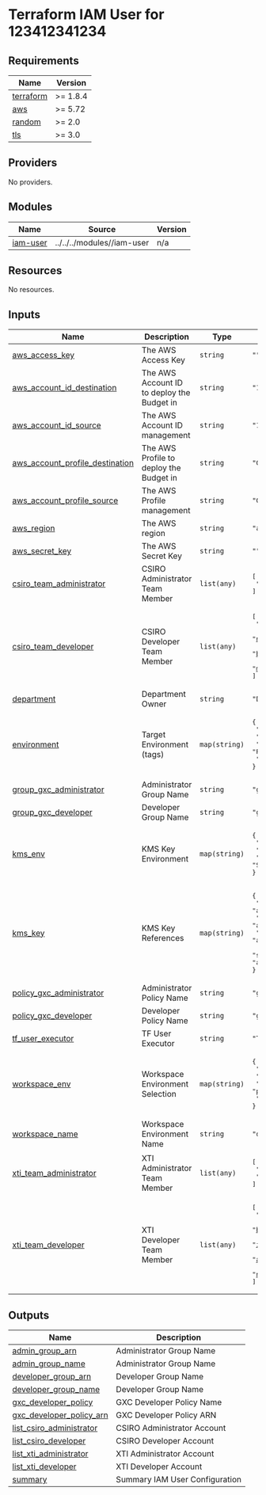 # Terraform IAM User for 123412341234

<!-- BEGIN_TF_DOCS -->
## Requirements

| Name | Version |
|------|---------|
| <a name="requirement_terraform"></a> [terraform](#requirement\_terraform) | >= 1.8.4 |
| <a name="requirement_aws"></a> [aws](#requirement\_aws) | >= 5.72 |
| <a name="requirement_random"></a> [random](#requirement\_random) | >= 2.0 |
| <a name="requirement_tls"></a> [tls](#requirement\_tls) | >= 3.0 |

## Providers

No providers.

## Modules

| Name | Source | Version |
|------|--------|---------|
| <a name="module_iam-user"></a> [iam-user](#module\_iam-user) | ../../../modules//iam-user | n/a |

## Resources

No resources.

## Inputs

| Name | Description | Type | Default | Required |
|------|-------------|------|---------|:--------:|
| <a name="input_aws_access_key"></a> [aws\_access\_key](#input\_aws\_access\_key) | The AWS Access Key | `string` | `""` | no |
| <a name="input_aws_account_id_destination"></a> [aws\_account\_id\_destination](#input\_aws\_account\_id\_destination) | The AWS Account ID to deploy the Budget in | `string` | `"123412341234"` | no |
| <a name="input_aws_account_id_source"></a> [aws\_account\_id\_source](#input\_aws\_account\_id\_source) | The AWS Account ID management | `string` | `"123412341234"` | no |
| <a name="input_aws_account_profile_destination"></a> [aws\_account\_profile\_destination](#input\_aws\_account\_profile\_destination) | The AWS Profile to deploy the Budget in | `string` | `"GXC-TF-User-Executor-UAT04"` | no |
| <a name="input_aws_account_profile_source"></a> [aws\_account\_profile\_source](#input\_aws\_account\_profile\_source) | The AWS Profile management | `string` | `"GXC-TF-User-Executor"` | no |
| <a name="input_aws_region"></a> [aws\_region](#input\_aws\_region) | The AWS region | `string` | `"ap-southeast-3"` | no |
| <a name="input_aws_secret_key"></a> [aws\_secret\_key](#input\_aws\_secret\_key) | The AWS Secret Key | `string` | `""` | no |
| <a name="input_csiro_team_administrator"></a> [csiro\_team\_administrator](#input\_csiro\_team\_administrator) | CSIRO Administrator Team Member | `list(any)` | <pre>[<br/>  "yatish.jain@csiro.au"<br/>]</pre> | no |
| <a name="input_csiro_team_developer"></a> [csiro\_team\_developer](#input\_csiro\_team\_developer) | CSIRO Developer Team Member | `list(any)` | <pre>[<br/>  "anuradha.wickramarachchi@csiro.au",<br/>  "nick.edwards@csiro.au",<br/>  "brendan.hosking@csiro.au",<br/>  "mitchell.obrien@csiro.au"<br/>]</pre> | no |
| <a name="input_department"></a> [department](#input\_department) | Department Owner | `string` | `"DEVOPS"` | no |
| <a name="input_environment"></a> [environment](#input\_environment) | Target Environment (tags) | `map(string)` | <pre>{<br/>  "default": "DEF",<br/>  "lab": "RND",<br/>  "prod": "PROD",<br/>  "staging": "STG"<br/>}</pre> | no |
| <a name="input_group_gxc_administrator"></a> [group\_gxc\_administrator](#input\_group\_gxc\_administrator) | Administrator Group Name | `string` | `"gxc-administrator"` | no |
| <a name="input_group_gxc_developer"></a> [group\_gxc\_developer](#input\_group\_gxc\_developer) | Developer Group Name | `string` | `"gxc-developer"` | no |
| <a name="input_kms_env"></a> [kms\_env](#input\_kms\_env) | KMS Key Environment | `map(string)` | <pre>{<br/>  "lab": "RnD",<br/>  "prod": "Production",<br/>  "staging": "Staging"<br/>}</pre> | no |
| <a name="input_kms_key"></a> [kms\_key](#input\_kms\_key) | KMS Key References | `map(string)` | <pre>{<br/>  "default": "arn:aws:kms:ap-southeast-3:123412341234:key/HASH_NUMBER",<br/>  "lab": "arn:aws:kms:ap-southeast-3:123412341234:key/HASH_NUMBER",<br/>  "prod": "arn:aws:kms:ap-southeast-3:123412341234:key/HASH_NUMBER",<br/>  "staging": "arn:aws:kms:ap-southeast-3:123412341234:key/HASH_NUMBER"<br/>}</pre> | no |
| <a name="input_policy_gxc_administrator"></a> [policy\_gxc\_administrator](#input\_policy\_gxc\_administrator) | Administrator Policy Name | `string` | `"gxc-administrator-policy"` | no |
| <a name="input_policy_gxc_developer"></a> [policy\_gxc\_developer](#input\_policy\_gxc\_developer) | Developer Policy Name | `string` | `"gxc-developer-policy"` | no |
| <a name="input_tf_user_executor"></a> [tf\_user\_executor](#input\_tf\_user\_executor) | TF User Executor | `string` | `"TF-User-Executor-123412341234"` | no |
| <a name="input_workspace_env"></a> [workspace\_env](#input\_workspace\_env) | Workspace Environment Selection | `map(string)` | <pre>{<br/>  "default": "default",<br/>  "lab": "rnd",<br/>  "prod": "prod",<br/>  "staging": "staging"<br/>}</pre> | no |
| <a name="input_workspace_name"></a> [workspace\_name](#input\_workspace\_name) | Workspace Environment Name | `string` | `"default"` | no |
| <a name="input_xti_team_administrator"></a> [xti\_team\_administrator](#input\_xti\_team\_administrator) | XTI Administrator Team Member | `list(any)` | <pre>[<br/>  "dwi.denni@xapiens.id",<br/>  "titus.prasetyo@xapiens.id"<br/>]</pre> | no |
| <a name="input_xti_team_developer"></a> [xti\_team\_developer](#input\_xti\_team\_developer) | XTI Developer Team Member | `list(any)` | <pre>[<br/>  "eko.muhrodin@xapiens.id",<br/>  "bagus.wisanggeni@xapiens.id",<br/>  "indra.prabowo@xapiens.id",<br/>  "azady.goenadhi@xapiens.id",<br/>  "nugraha.ardi@xapiens.id"<br/>]</pre> | no |

## Outputs

| Name | Description |
|------|-------------|
| <a name="output_admin_group_arn"></a> [admin\_group\_arn](#output\_admin\_group\_arn) | Administrator Group Name |
| <a name="output_admin_group_name"></a> [admin\_group\_name](#output\_admin\_group\_name) | Administrator Group Name |
| <a name="output_developer_group_arn"></a> [developer\_group\_arn](#output\_developer\_group\_arn) | Developer Group Name |
| <a name="output_developer_group_name"></a> [developer\_group\_name](#output\_developer\_group\_name) | Developer Group Name |
| <a name="output_gxc_developer_policy"></a> [gxc\_developer\_policy](#output\_gxc\_developer\_policy) | GXC Developer Policy Name |
| <a name="output_gxc_developer_policy_arn"></a> [gxc\_developer\_policy\_arn](#output\_gxc\_developer\_policy\_arn) | GXC Developer Policy ARN |
| <a name="output_list_csiro_administrator"></a> [list\_csiro\_administrator](#output\_list\_csiro\_administrator) | CSIRO Administrator Account |
| <a name="output_list_csiro_developer"></a> [list\_csiro\_developer](#output\_list\_csiro\_developer) | CSIRO Developer Account |
| <a name="output_list_xti_administrator"></a> [list\_xti\_administrator](#output\_list\_xti\_administrator) | XTI Administrator Account |
| <a name="output_list_xti_developer"></a> [list\_xti\_developer](#output\_list\_xti\_developer) | XTI Developer Account |
| <a name="output_summary"></a> [summary](#output\_summary) | Summary IAM User Configuration |
<!-- END_TF_DOCS -->